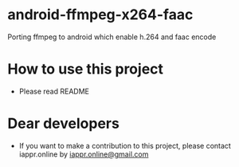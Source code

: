 android-ffmpeg-x264-faac
========================

Porting ffmpeg to android which enable h.264 and faac encode

# How to use this project

* Please read README

# Dear developers

* If you want to make a contribution to this project, please contact iappr.online by iappr.online@gmail.com

